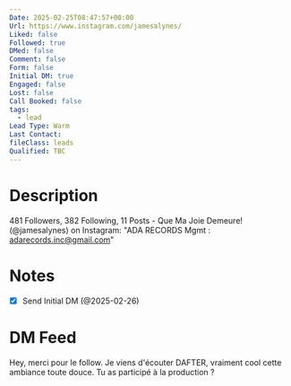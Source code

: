 ```yaml
---
Date: 2025-02-25T08:47:57+00:00
Url: https://www.instagram.com/jamesalynes/
Liked: false
Followed: true
DMed: false
Comment: false
Form: false
Initial DM: true
Engaged: false
Lost: false
Call Booked: false
tags:
  - lead
Lead Type: Warm
Last Contact: 
fileClass: leads
Qualified: TBC
---
```

# Description
481 Followers, 382 Following, 11 Posts - Que Ma Joie Demeure! (@jamesalynes) on Instagram: "ADA RECORDS
Mgmt : adarecords.inc@gmail.com"
# Notes
- [x] Send Initial DM (@2025-02-26)
# DM Feed
Hey, merci pour le follow. Je viens d'écouter DAFTER, vraiment cool cette ambiance toute douce. Tu as participé à la production ?